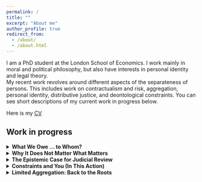 ```yaml
---
permalink: /
title: ""
excerpt: "About me"
author_profile: true
redirect_from: 
  - /about/
  - /about.html
---
```


I am a PhD student at the London School of Economics. I work mainly in moral and political philosophy, but also have interests in personal identity and legal theory.<br/>
My recent work revolves around different aspects of the separateness of persons. This includes work on contractualism and risk, aggregation, personal identity, distributive justice, and deontological constraints. You can see short descriptions of my current work in progress below.

Here is my [CV](images/profile.png)

Work in progress
----------
 
<details>
<summary>
<b>What We Owe ... to Whom?</b>
</summary>
<p>How should contractualists assess the permissibility of risky actions? Both, ex ante and ex post contractualism, fail to       distinguish between different kinds of risk. I argue that this overlooks a third alternative, 'objective ex ante contractualism' that discounts complaints by objective risks rather than by epistemic risks. I argue that we should adopt this view since it provides us with the best model of justifiability to each.</p>
</details>
  
<details>
<summary>
<b>Why It Does Not Matter What Matters</b>
</summary>
<p>Derek Parfit famously argued that personal identity is not what matters for prudential concerns. He further claimed that his view on personal identity has profound implications for moral theory. It should lead us, among other things, to deny the separateness of persons. I argue that Parfit is mistaken about this inference. We need not decide whether personal identity or Relation R contains what matters to defend the importance of the separateness of persons.</p>
</details>

<details>
<summary>
<b>The Epistemic Case for Judicial Review</b>
</summary>
<p>Does judicial review stifle or enhance democracy? Ronald Dworkin argues that democracy and judicial review are compatible provided that courts will perform better at protecting rights that are constitutive of democracy. I provide a general argument based in social choice theory that a constitutional framer has good reasons to think that courts will indeed perform better. Judicial review can be justified as a good bet from the perspective of constitutional framers.</p>
</details>

<details>
<summary>
<b>Constraints and You (In This Action)</b>
</summary>
<p>At least in some cases we are prohibited from violating someone's right even if doing so would prevent a larger number of rights violations. How can we justify this paradox? Unlike most justifications, I propose a justification that is based on the agent who would be violating the right. I respond to Kamm's objections to such an agent-based justification and argue that they rely on a mistaken indiviuation of actions.</p>
</details>
  
<details>
<summary>
<b>Limited Aggregation: Back to the Roots</b>
</summary>
<p>Limited aggregation is the view that when deciding whom to save we sometimes are allowed to aggregate claims to be saved and sometimes we are not. Recent work has provided strong challenges to such a view and shown that current proposal of limited aggregation have serious flaws. I argue for a new version of limited aggregation: Hybrid balancing. Hybrid balancing not only avoids these challenges, it also captures well the initial motivation for limited aggregation.</p>
</details>

